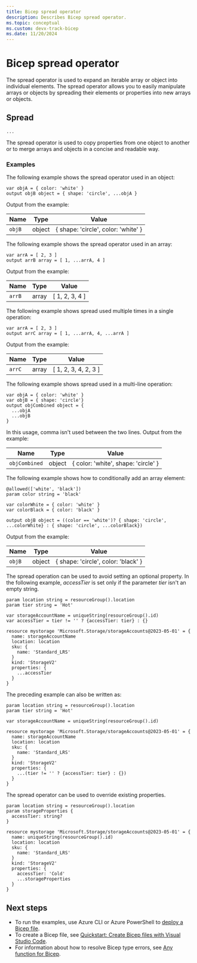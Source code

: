 ```yaml
---
title: Bicep spread operator
description: Describes Bicep spread operator.
ms.topic: conceptual
ms.custom: devx-track-bicep
ms.date: 11/20/2024
---
```


# Bicep spread operator

The spread operator is used to expand an iterable array or object into individual elements. The spread operator allows you to easily manipulate arrays or objects by spreading their elements or properties into new arrays or objects.

## Spread

`...`

The spread operator is used to copy properties from one object to another or to merge arrays and objects in a concise and readable way.

### Examples

The following example shows the spread operator used in an object: 

```bicep
var objA = { color: 'white' }
output objB object = { shape: 'circle', ...objA } 
```

Output from the example:

| Name | Type | Value |
|------|------|-------|
| `objB` | object | { shape: 'circle', color: 'white' } |

The following example shows the spread operator used in an array: 

```bicep
var arrA = [ 2, 3 ]
output arrB array = [ 1, ...arrA, 4 ] 
```

Output from the example:

| Name | Type | Value |
|------|------|-------|
| `arrB` | array | [ 1, 2, 3, 4 ] |

The following example shows spread used multiple times in a single operation:

```bicep
var arrA = [ 2, 3 ]
output arrC array = [ 1, ...arrA, 4, ...arrA ] 
```

Output from the example:

| Name | Type | Value |
|------|------|-------|
| `arrC` | array | [ 1, 2, 3, 4, 2, 3 ] |

The following example shows spread used in a multi-line operation:

```bicep
var objA = { color: 'white' }
var objB = { shape: 'circle'}
output objCombined object = { 
  ...objA 
  ...objB
} 
```

In this usage, comma isn't used between the two lines.  Output from the example:

| Name | Type | Value |
|------|------|-------|
| `objCombined` | object | { color: 'white', shape: 'circle' } |

The following example shows how to conditionally add an array element:

```bicep
@allowed(['white', 'black'])
param color string = 'black'

var colorWhite = { color: 'white' }
var colorBlack = { color: 'black' }

output objB object = ((color == 'white')? { shape: 'circle', ...colorWhite} : { shape: 'circle', ...colorBlack})
```

Output from the example:

| Name | Type | Value |
|------|------|-------|
| `objB` | object | { shape: 'circle', color: 'black' } |

The spread operation can be used to avoid setting an optional property. In the following example, _accessTier_ is set only if the parameter _tier_ isn't an empty string.

```bicep
param location string = resourceGroup().location
param tier string = 'Hot'

var storageAccountName = uniqueString(resourceGroup().id)
var accessTier = tier != '' ? {accessTier: tier} : {}

resource mystorage 'Microsoft.Storage/storageAccounts@2023-05-01' = {
  name: storageAccountName
  location: location
  sku: {
    name: 'Standard_LRS'
  }
  kind: 'StorageV2'
  properties: {
    ...accessTier
  } 
}
```

The preceding example can also be written as:

```bicep
param location string = resourceGroup().location
param tier string = 'Hot'

var storageAccountName = uniqueString(resourceGroup().id)

resource mystorage 'Microsoft.Storage/storageAccounts@2023-05-01' = {
  name: storageAccountName
  location: location
  sku: {
    name: 'Standard_LRS'
  }
  kind: 'StorageV2'
  properties: {
    ...(tier != '' ? {accessTier: tier} : {})
  } 
}
```

The spread operator can be used to override existing properties. 

```bicep
param location string = resourceGroup().location
param storageProperties {
  accessTier: string?
}

resource mystorage 'Microsoft.Storage/storageAccounts@2023-05-01' = {
  name: uniqueString(resourceGroup().id)
  location: location
  sku: {
    name: 'Standard_LRS'
  }
  kind: 'StorageV2'
  properties: {
    accessTier: 'Cold'
    ...storageProperties
  }
}
```

## Next steps

- To run the examples, use Azure CLI or Azure PowerShell to [deploy a Bicep file](./quickstart-create-bicep-use-visual-studio-code.md#deploy-the-bicep-file).
- To create a Bicep file, see [Quickstart: Create Bicep files with Visual Studio Code](./quickstart-create-bicep-use-visual-studio-code.md).
- For information about how to resolve Bicep type errors, see [Any function for Bicep](./bicep-functions-any.md).
